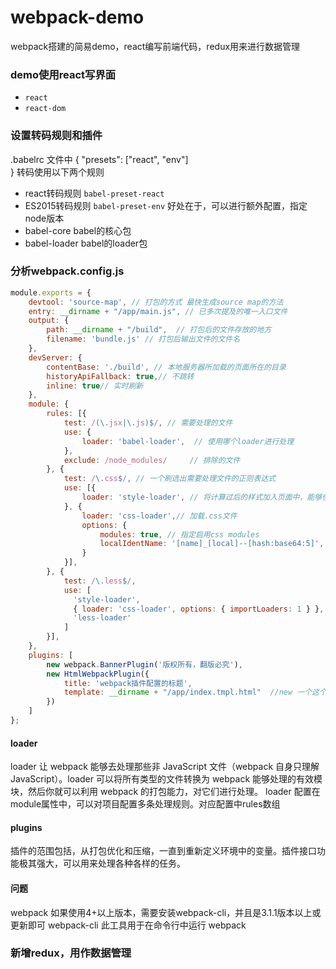 # webpack-demo
webpack搭建的简易demo，react编写前端代码，redux用来进行数据管理

### demo使用react写界面
* `react`
* `react-dom`

### 设置转码规则和插件
.babelrc 文件中
{
    "presets": ["react", "env"]		
}
转码使用以下两个规则
* react转码规则 `babel-preset-react` 
* ES2015转码规则 `babel-preset-env`  好处在于，可以进行额外配置，指定node版本
* babel-core  babel的核心包
* babel-loader babel的loader包

### 分析webpack.config.js
```javascript
module.exports = {
	devtool: 'source-map', // 打包的方式 最快生成source map的方法
	entry: __dirname + "/app/main.js", // 已多次提及的唯一入口文件
	output: {
		path: __dirname + "/build",  // 打包后的文件存放的地方
		filename: 'bundle.js' // 打包后输出文件的文件名
	},
	devServer: {
		contentBase: './build', // 本地服务器所加载的页面所在的目录
		historyApiFallback: true,// 不跳转
		inline: true// 实时刷新
	},
	module: {
		rules: [{
			test: /(\.jsx|\.js)$/, // 需要处理的文件
			use: {
				loader: 'babel-loader',  // 使用哪个loader进行处理
			},
			exclude: /node_modules/     // 排除的文件
		}, {
			test: /\.css$/, // 一个刷选出需要处理文件的正则表达式
			use: [{
				loader: 'style-loader', // 将计算过后的样式加入页面中，能够使用类似@import和url(...)的方法实现require()的功能
			}, {
				loader: 'css-loader',// 加载.css文件
				options: {
					modules: true, // 指定启用css modules
					localIdentName: '[name]_[local]--[hash:base64:5]', // 指定css的类名格式
				}
			}],
		}, {
	        test: /\.less$/,
	        use: [
	          'style-loader',
	          { loader: 'css-loader', options: { importLoaders: 1 } },
	          'less-loader'
	        ]
		}],
	},
	plugins: [ 
	    new webpack.BannerPlugin('版权所有，翻版必究'),
        new HtmlWebpackPlugin({
			title: 'webpack插件配置的标题',
            template: __dirname + "/app/index.tmpl.html"  //new 一个这个插件的实例，并传入相关的参数
        })
	]
};
```
#### loader
loader 让 webpack 能够去处理那些非 JavaScript 文件（webpack 自身只理解 JavaScript）。loader 可以将所有类型的文件转换为 webpack 能够处理的有效模块，然后你就可以利用 webpack 的打包能力，对它们进行处理。
loader 配置在module属性中，可以对项目配置多条处理规则。对应配置中rules数组

#### plugins
插件的范围包括，从打包优化和压缩，一直到重新定义环境中的变量。插件接口功能极其强大，可以用来处理各种各样的任务。


#### 问题
webpack  如果使用4+以上版本，需要安装webpack-cli，并且是3.1.1版本以上或更新即可
webpack-cli   此工具用于在命令行中运行 webpack






### 新增redux，用作数据管理